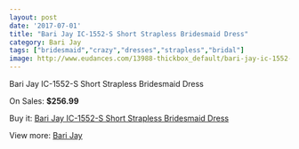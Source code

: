 ```yaml
---
layout: post
date: '2017-07-01'
title: "Bari Jay IC-1552-S Short Strapless Bridesmaid Dress"
category: Bari Jay
tags: ["bridesmaid","crazy","dresses","strapless","bridal"]
image: http://www.eudances.com/13988-thickbox_default/bari-jay-ic-1552-s-short-strapless-bridesmaid-dress.jpg
---
```

Bari Jay IC-1552-S Short Strapless Bridesmaid Dress

On Sales: **$256.99**
<a href="https://www.eudances.com/en/bari-jay/4192-bari-jay-ic-1552-s-short-strapless-bridesmaid-dress.html"><amp-img layout="responsive" width="600" height="600" src="//www.eudances.com/13988-thickbox_default/bari-jay-ic-1552-s-short-strapless-bridesmaid-dress.jpg" alt="Bari Jay IC-1552-S Short Strapless Bridesmaid Dress 0" /></a>

Buy it: [Bari Jay IC-1552-S Short Strapless Bridesmaid Dress](https://www.eudances.com/en/bari-jay/4192-bari-jay-ic-1552-s-short-strapless-bridesmaid-dress.html "Bari Jay IC-1552-S Short Strapless Bridesmaid Dress")

View more: [Bari Jay](https://www.eudances.com/en/56-bari-jay "Bari Jay")